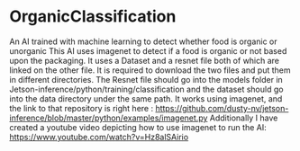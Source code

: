 # OrganicClassification
An AI trained with machine learning to detect whether food is organic or unorganic
This AI uses imagenet to detect if a food is organic or not based upon the packaging. It uses a Dataset and a resnet file both of which are linked on the other file. It is required to download the two files and put them in different directories. The Resnet file should go into the models folder in Jetson-inference/python/training/classification and the dataset should go into the data directory under the same path. It works using imagenet, and the link to that repository is right here : https://github.com/dusty-nv/jetson-inference/blob/master/python/examples/imagenet.py
Additionally I have created a youtube video depicting how to use imagenet to run the AI: https://www.youtube.com/watch?v=Hz8alSAirio
